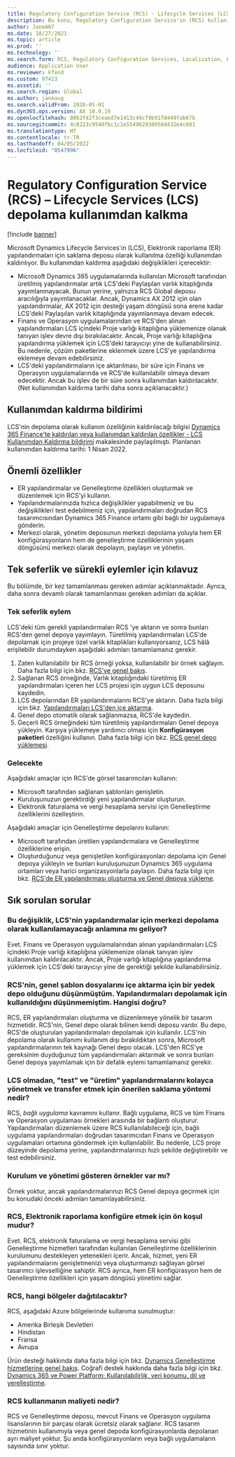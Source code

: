 ```yaml
---
title: Regulatory Configuration Service (RCS) - Lifecycle Services (LCS) depolama kullanımdan kalkma
description: Bu konu, Regulatory Configuration Service'in (RCS) kullanıma sunulmasının bir parçası olarak Microsoft Dynamics Lifecycle Services'ın (LCS) kullanımdan kaldırılmasıyla ilgili bilgiler sağlar.
author: JaneA07
ms.date: 10/27/2021
ms.topic: article
ms.prod: ''
ms.technology: ''
ms.search.form: RCS, Regulatory Configuration Services, Localization, LCS storage, LCS storage deprecation
audience: Application User
ms.reviewer: kfend
ms.custom: 97423
ms.assetid: ''
ms.search.region: Global
ms.author: janeaug
ms.search.validFrom: 2020-05-01
ms.dyn365.ops.version: AX 10.0.19
ms.openlocfilehash: 8862f42f3ceaed7e1413c49cf9b91f0449fab67b
ms.sourcegitcommit: 4c8223c9540fbc1c1e554962938058d432e4c681
ms.translationtype: HT
ms.contentlocale: tr-TR
ms.lasthandoff: 04/05/2022
ms.locfileid: "8547996"
---
```

# <a name="regulatory-configuration-service-rcs--lifecycle-services-lcs-storage-deprecation"></a>Regulatory Configuration Service (RCS) – Lifecycle Services (LCS) depolama kullanımdan kalkma

[!include [banner](../includes/banner.md)]

Microsoft Dynamics Lifecycle Services'ın (LCS), Elektronik raporlama (ER) yapılandırmaları için saklama deposu olarak kullanılma özelliği kullanımdan kaldırılıyor. Bu kullanımdan kaldırma aşağıdaki değişiklikleri içerecektir:

- Microsoft Dynamics 365 uygulamalarında kullanılan Microsoft tarafından üretilmiş yapılandırmalar artık LCS'deki Paylaşılan varlık kitaplığında yayımlanmayacak. Bunun yerine, yalnızca RCS Global deposu aracılığıyla yayımlanacaklar. Ancak, Dynamics AX 2012 için olan yapılandırmalar, AX 2012 için desteği yaşam döngüsü sona erene kadar LCS'deki Paylaşılan varlık kitaplığında yayımlanmaya devam edecek.
- Finans ve Operasyon uygulamalarından ve RCS'den alınan yapılandırmaları LCS içindeki Proje varlığı kitaplığına yüklemenize olanak tanıyan işlev devre dışı bırakılacaktır. Ancak, Proje varlığı kitaplığına yapılandırma yüklemek için LCS'deki tarayıcıyı yine de kullanabilirsiniz. Bu nedenle, çözüm paketlerine eklenmek üzere LCS'ye yapılandırma eklemeye devam edebilirsiniz.
- LCS'deki yapılandırmaların içe aktarılması, bir süre için Finans ve Operasyon uygulamalarında ve RCS'de kullanılabilir olmaya devam edecektir. Ancak bu işlev de bir süre sonra kullanımdan kaldırılacaktır. (Net kullanımdan kaldırma tarihi daha sonra açıklanacaktır.)

## <a name="deprecation-notice"></a>Kullanımdan kaldırma bildirimi

LCS'nin depolama olarak kullanım özelliğinin kaldırılacağı bilgisi [Dynamics 365 Finance'te kaldırılan veya kullanımdan kaldırılan özellikler - LCS Kullanımdan Kaldırma bildirimi](../get-started/removed-deprecated-features-finance.md#features-removed-or-deprecated-in-the-finance-10017-release) makalesinde paylaşılmıştı. Planlanan kullanımdan kaldırma tarihi: 1 Nisan 2022.

## <a name="key-features"></a>Önemli özellikler

- ER yapılandırmalar ve Genelleştirme özellikleri oluşturmak ve düzenlemek için RCS'yi kullanın.
- Yapılandırmalarınızda hızlıca değişiklikler yapabilmeniz ve bu değişiklikleri test edebilmeniz için, yapılandırmaları doğrudan RCS tasarımcısından Dynamics 365 Finance ortamı gibi bağlı bir uygulamaya gönderin.
- Merkezi olarak, yönetim deposunun merkezi depolama yoluyla hem ER konfigürasyonların hem de genelleştirme özelliklerinin yaşam döngüsünü merkezi olarak depolayın, paylaşın ve yönetin.

## <a name="guidance-for-one-time-and-ongoing-actions"></a>Tek seferlik ve sürekli eylemler için kılavuz

Bu bölümde, bir kez tamamlanması gereken adımlar açıklanmaktadır. Ayrıca, daha sonra devamlı olarak tamamlanması gereken adımları da açıklar.

### <a name="one-time-action"></a>Tek seferlik eylem

LCS'deki tüm gerekli yapılandırmaları RCS 'ye aktarın ve sonra bunları RCS'den genel depoya yayımlayın. Türetilmiş yapılandırmaları LCS'de depolamak için projeye özel varlık kitaplıkları kullanıyorsanız, LCS hâlâ erişilebilir durumdayken aşağıdaki adımları tamamlamanız gerekir.

1. Zaten kullanılabilir bir RCS örneği yoksa, kullanılabilir bir örnek sağlayın. Daha fazla bilgi için bkz. [RCS'ye genel bakış](rcs-overview.md).
2. Sağlanan RCS örneğinde, Varlık kitaplığındaki türetilmiş ER yapılandırmaları içeren her LCS projesi için uygun LCS deposunu kaydedin.
3. LCS depolarından ER yapılandırmalarını RCS'ye aktarın. Daha fazla bilgi için bkz. [Yapılandırmaları LCS'den içe aktarma](/dynamics365/fin-ops-core/dev-itpro/analytics/tasks/er-import-configuration-lifecycle-services).
4. Genel depo otomatik olarak sağlanmazsa, RCS'de kaydedin.
5. Geçerli RCS örneğindeki tüm türetilmiş yapılandırmaları Genel depoya yükleyin. Karşıya yüklemeye yardımcı olması için **Konfigürasyon paketleri** özelliğini kullanın. Daha fazla bilgi için bkz. [RCS genel depo yüklemesi](rcs-global-repo-upload.md).

### <a name="going-forward"></a>Gelecekte

Aşağıdaki amaçlar için RCS'de görsel tasarımcıları kullanın:

- Microsoft tarafından sağlanan şablonları genişletin.
- Kuruluşunuzun gerektirdiği yeni yapılandırmalar oluşturun.
- Elektronik faturalama ve vergi hesaplama servisi için Genelleştirme özelliklerini özelleştirin.

Aşağıdaki amaçlar için Genelleştirme depolarını kullanın:

- Microsoft tarafından üretilen yapılandırmalara ve Genelleştirme özelliklerine erişin.
- Oluşturduğunuz veya genişletilen konfigürasyonları depolama için Genel depoya yükleyin ve bunları kuruluşunuzun Dynamics 365 uygulama ortamları veya harici organizasyonlarla paylaşın. Daha fazla bilgi için bkz. [RCS'de ER yapılandırması oluşturma ve Genel depoya yükleme](rcs-global-repo-upload.md).

## <a name="frequently-asked-questions"></a>Sık sorulan sorular

### <a name="does-this-change-mean-that-lcs-cant-be-used-as-central-storage-for-configurations"></a>Bu değişiklik, LCS'nin yapılandırmalar için merkezi depolama olarak kullanılamayacağı anlamına mı geliyor?

Evet. Finans ve Operasyon uygulamalarından alınan yapılandırmaları LCS içindeki Proje varlığı kitaplığına yüklemenize olanak tanıyan işlev kullanımdan kaldırılacaktır. Ancak, Proje varlığı kitaplığına yapılandırma yüklemek için LCS'deki tarayıcıyı yine de gerektiği şekilde kullanabilirsiniz.

### <a name="i-thought-that-rcs-was-a-replacement-repository-for-importing-global-template-files-i-didnt-think-that-its-used-to-store-configurations-which-is-correct"></a>RCS'nin, genel şablon dosyalarını içe aktarma için bir yedek depo olduğunu düşünmüştüm. Yapılandırmaları depolamak için kullanıldığını düşünmemiştim. Hangisi doğru?

RCS, ER yapılandırmaları oluşturma ve düzenlemeye yönelik bir tasarım hizmetidir. RCS'nin, Genel depo olarak bilinen kendi deposu vardır. Bu depo, RCS'de oluşturulan yapılandırmaları depolamak için kullanılır. LCS'nin depolama olarak kullanımı kullanım dışı bırakıldıktan sonra, Microsoft yapılandırmalarının tek kaynağı Genel depo olacak. LCS'den RCS'ye gereksinim duyduğunuz tüm yapılandırmaları aktarmak ve sonra bunları Genel depoya yayımlamak için bir defalık eylemi tamamlamanız gerekir.

### <a name="without-lcs-what-is-the-suggested-way-to-store-configurations-so-that-test-and-production-configurations-can-easily-be-managed-and-transferred"></a>LCS olmadan, "test" ve "üretim" yapılandırmalarını kolayca yönetmek ve transfer etmek için önerilen saklama yöntemi nedir?

RCS, *bağlı uygulama* kavramını kullanır. Bağlı uygulama, RCS ve tüm Finans ve Operasyon uygulaması örnekleri arasında bir bağlantı oluşturur. Yapılandırmaları düzenlemek üzere RCS kullanılabileceği için, bağlı uygulama yapılandırmaları doğrudan tasarımcıdan Finans ve Operasyon uygulamaları ortamına göndermek için kullanılabilir. Bu nedenle, LCS proje düzeyinde depolama yerine, yapılandırmalarınızı hızlı şekilde değiştirebilir ve test edebilirsiniz.

### <a name="are-there-any-examples-that-show-the-setup-and-management"></a>Kurulum ve yönetimi gösteren örnekler var mı?

Örnek yoktur, ancak yapılandırmalarınızı RCS Genel depoya geçirmek için bu konudaki önceki adımları tamamlayabilirsiniz.

### <a name="is-rcs-a-prerequisite-to-configure-electronic-reporting"></a>RCS, Elektronik raporlama konfigüre etmek için ön koşul mudur?

Evet. RCS, elektronik faturalama ve vergi hesaplama servisi gibi Genelleştirme hizmetleri tarafından kullanılan Genelleştirme özelliklerinin kurulumunu destekleyen yetenekleri içerir. Ancak, hizmet, yeni ER yapılandırmalarını genişletmenizi veya oluşturmanızı sağlayan görsel tasarımcı işlevselliğine sahiptir. RCS ayrıca, hem ER konfigürasyon hem de Genelleştirme özellikleri için yaşam döngüsü yönetimi sağlar.

### <a name="which-regions-can-rcs-be-deployed-in"></a>RCS, hangi bölgeler dağıtılacaktır?

RCS, aşağıdaki Azure bölgelerinde kullanıma sunulmuştur:

- Amerika Birleşik Devletleri
- Hindistan
- Fransa
- Avrupa

Ürün desteği hakkında daha fazla bilgi için bkz. [Dynamics Genelleştirme hizmetlerine genel bakış](globalization-services-overview.md). Coğrafi destek hakkında daha fazla bilgi için bkz. [Dynamics 365 ve Power Platform: Kullanılabilirlik, veri konumu, dil ve yerelleştirme](https://aka.ms/rcs/D365Productavailabilityguide).

### <a name="whats-the-cost-of-using-rcs"></a>RCS kullanmanın maliyeti nedir?

RCS ve Genelleştirme deposu, mevcut Finans ve Operasyon uygulama lisanslarının bir parçası olarak ücretsiz olarak sağlanır. RCS tasarım hizmetinin kullanımıyla veya genel depoda konfigürasyonlarda depolanan ayrı maliyet yoktur. Şu anda konfigürasyonların veya bağlı uygulamaların sayısında sınır yoktur.